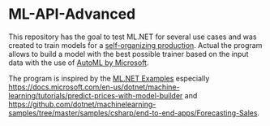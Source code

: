 ﻿# ML-API-Advanced
This repository has the goal to test ML.NET for several use cases and was created to train models for a [self-organizing production](https://github.com/Krockema/ng-erp-4.0).
Actual the program allows to build a model with the best possible trainer based on the input data with the use of [AutoML by Microsoft](https://docs.microsoft.com/en-us/azure/machine-learning/concept-automated-ml).


The program is inspired by the [ML.NET Examples](https://github.com/dotnet/machinelearning-samples) especially https://docs.microsoft.com/en-us/dotnet/machine-learning/tutorials/predict-prices-with-model-builder and https://github.com/dotnet/machinelearning-samples/tree/master/samples/csharp/end-to-end-apps/Forecasting-Sales.
